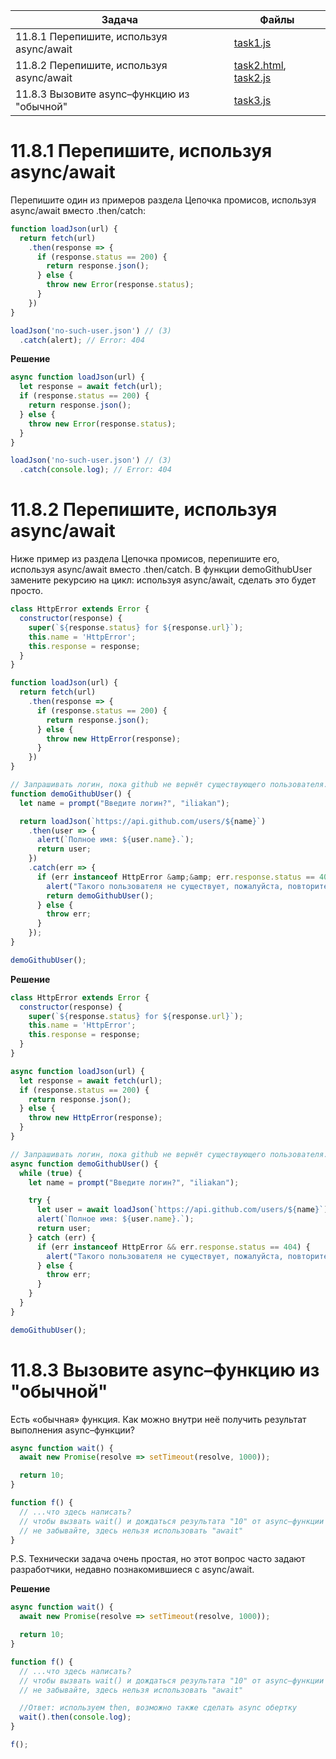 | Задача | Файлы |
| --- | --- |
| 11.8.1 Перепишите, используя async/await | [task1.js](task1.js) |
| 11.8.2 Перепишите, используя async/await | [task2.html](task2.html), [task2.js](task2.js) |
| 11.8.3 Вызовите async–функцию из "обычной" | [task3.js](task3.js) |

# 11.8.1 Перепишите, используя async/await
Перепишите один из примеров раздела Цепочка промисов, используя async/await вместо .then/catch:
```javascript
function loadJson(url) {
  return fetch(url)
    .then(response => {
      if (response.status == 200) {
        return response.json();
      } else {
        throw new Error(response.status);
      }
    })
}

loadJson('no-such-user.json') // (3)
  .catch(alert); // Error: 404
```

**Решение**
```javascript
async function loadJson(url) {
  let response = await fetch(url);
  if (response.status == 200) {
    return response.json();
  } else {
    throw new Error(response.status);
  }
}

loadJson('no-such-user.json') // (3)
  .catch(console.log); // Error: 404
```

# 11.8.2 Перепишите, используя async/await
Ниже пример из раздела Цепочка промисов, перепишите его, используя async/await вместо .then/catch.
В функции demoGithubUser замените рекурсию на цикл: используя async/await, сделать это будет просто.
```javascript
class HttpError extends Error {
  constructor(response) {
    super(`${response.status} for ${response.url}`);
    this.name = 'HttpError';
    this.response = response;
  }
}

function loadJson(url) {
  return fetch(url)
    .then(response => {
      if (response.status == 200) {
        return response.json();
      } else {
        throw new HttpError(response);
      }
    })
}

// Запрашивать логин, пока github не вернёт существующего пользователя.
function demoGithubUser() {
  let name = prompt("Введите логин?", "iliakan");

  return loadJson(`https://api.github.com/users/${name}`)
    .then(user => {
      alert(`Полное имя: ${user.name}.`);
      return user;
    })
    .catch(err => {
      if (err instanceof HttpError &amp;&amp; err.response.status == 404) {
        alert("Такого пользователя не существует, пожалуйста, повторите ввод.");
        return demoGithubUser();
      } else {
        throw err;
      }
    });
}

demoGithubUser();
```

**Решение**
```javascript
class HttpError extends Error {
  constructor(response) {
    super(`${response.status} for ${response.url}`);
    this.name = 'HttpError';
    this.response = response;
  }
}

async function loadJson(url) {
  let response = await fetch(url);
  if (response.status == 200) {
    return response.json();
  } else {
    throw new HttpError(response);
  }
}

// Запрашивать логин, пока github не вернёт существующего пользователя.
async function demoGithubUser() {
  while (true) {
    let name = prompt("Введите логин?", "iliakan");

    try {
      let user = await loadJson(`https://api.github.com/users/${name}`);
      alert(`Полное имя: ${user.name}.`);
      return user;
    } catch (err) {
      if (err instanceof HttpError && err.response.status == 404) {
        alert("Такого пользователя не существует, пожалуйста, повторите ввод.");
      } else {
        throw err;
      }
    }
  }
}

demoGithubUser();
```

# 11.8.3 Вызовите async–функцию из "обычной"
Есть «обычная» функция. Как можно внутри неё получить результат выполнения async–функции?
```javascript
async function wait() {
  await new Promise(resolve => setTimeout(resolve, 1000));

  return 10;
}

function f() {
  // ...что здесь написать?
  // чтобы вызвать wait() и дождаться результата "10" от async–функции
  // не забывайте, здесь нельзя использовать "await"
}
```
P.S. Технически задача очень простая, но этот вопрос часто задают разработчики, недавно познакомившиеся с async/await.

**Решение**
```javascript
async function wait() {
  await new Promise(resolve => setTimeout(resolve, 1000));

  return 10;
}

function f() {
  // ...что здесь написать?
  // чтобы вызвать wait() и дождаться результата "10" от async–функции
  // не забывайте, здесь нельзя использовать "await"

  //Ответ: используем then, возможно также сделать async обертку
  wait().then(console.log);
}

f();
```

